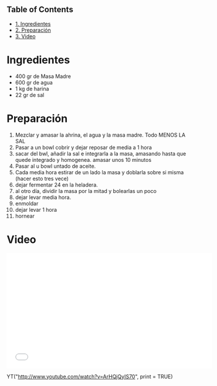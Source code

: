 <div id="table-of-contents">
<h2>Table of Contents</h2>
<div id="text-table-of-contents">
<ul>
<li><a href="#sec-1">1. Ingredientes</a></li>
<li><a href="#sec-2">2. Preparación</a></li>
<li><a href="#sec-3">3. Video</a></li>
</ul>
</div>
</div>

# Ingredientes<a id="sec-1"></a>

-   400 gr de Masa Madre
-   600 gr de agua
-   1 kg de harina
-   22 gr de sal

# Preparación<a id="sec-2"></a>

1.  Mezclar y amasar la ahrina, el agua y la masa madre. Todo MENOS LA SAL
2.  Pasar a un bowl cobrir y dejar reposar de media a 1 hora
3.  sacar del bwl, añadir la sal e integrarla a la masa, amasando hasta que quede integrado y homogenea. amasar unos 10 minutos
4.  Pasar al u bowl untado de aceite.
5.  Cada media hora estirar de un lado la masa y doblarla sobre si misma (hacer esto tres vece)
6.  dejar fermentar 24 en la heladera.
7.  al otro día, dividir la masa por la mitad y bolearlas un poco
8.  dejar levar media hora.
9.  enmoldar
10. dejar levar 1 hora
11. hornear

# Video<a id="sec-3"></a>

<iframe width="560" height="315" src="//www.youtube.com/embed/8DsZjNJFafc" frameborder="0" allowfullscreen></iframe>

YT("http://www.youtube.com/watch?v=ArHQjQyIS70", print = TRUE)
